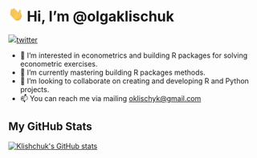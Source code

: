 # <img src="https://raw.githubusercontent.com/ABSphreak/ABSphreak/master/gifs/Hi.gif" width="30px"> Hi, I’m @olgaklischuk
<img height="30" src="https://img.shields.io/badge/twitter-%231DA1F2.svg?&style=for-the-badge&logo=twitter&logoColor=white" />[twitter](http://https://twitter.com/OlhaKlishchuk)
- 👀 I’m interested in econometrics and building R packages for solving econometric exercises.
- 🌱 I’m currently mastering building R packages methods.
- 💞️ I’m looking to collaborate on creating and developing R and Python projects.
- 📫 You can reach me via mailing oklischyk@gmail.com

## My GitHub Stats
[![Klishchuk's GitHub stats](https://github-readme-stats.vercel.app/api?username=olgaklischuk)](https://github.com/anuraghazra/github-readme-stats)

<!---
olgaklischuk/olgaklischuk is a ✨ special ✨ repository because its `README.md` (this file) appears on your GitHub profile.
You can click the Preview link to take a look at your changes.
--->
